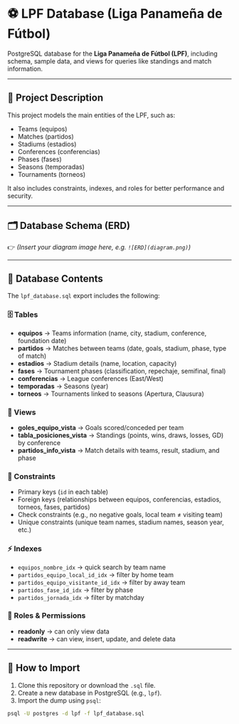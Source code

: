 # ⚽ LPF Database (Liga Panameña de Fútbol)

PostgreSQL database for the **Liga Panameña de Fútbol (LPF)**, including schema, sample data, and views for queries like standings and match information.

---

## 📌 Project Description
This project models the main entities of the LPF, such as:
- Teams (equipos)
- Matches (partidos)
- Stadiums (estadios)
- Conferences (conferencias)
- Phases (fases)
- Seasons (temporadas)
- Tournaments (torneos)

It also includes constraints, indexes, and roles for better performance and security.

---

## 🗂️ Database Schema (ERD)
👉 *(Insert your diagram image here, e.g. `![ERD](diagram.png)`)*

---

## 📂 Database Contents

The `lpf_database.sql` export includes the following:

### 🗄️ Tables
- **equipos** → Teams information (name, city, stadium, conference, foundation date)  
- **partidos** → Matches between teams (date, goals, stadium, phase, type of match)  
- **estadios** → Stadium details (name, location, capacity)  
- **fases** → Tournament phases (classification, repechaje, semifinal, final)  
- **conferencias** → League conferences (East/West)  
- **temporadas** → Seasons (year)  
- **torneos** → Tournaments linked to seasons (Apertura, Clausura)  

### 👀 Views
- **goles_equipo_vista** → Goals scored/conceded per team  
- **tabla_posiciones_vista** → Standings (points, wins, draws, losses, GD) by conference  
- **partidos_info_vista** → Match details with teams, result, stadium, and phase  

### 🔐 Constraints
- Primary keys (`id` in each table)  
- Foreign keys (relationships between equipos, conferencias, estadios, torneos, fases, partidos)  
- Check constraints (e.g., no negative goals, local team ≠ visiting team)  
- Unique constraints (unique team names, stadium names, season year, etc.)  

### ⚡ Indexes
- `equipos_nombre_idx` → quick search by team name  
- `partidos_equipo_local_id_idx` → filter by home team  
- `partidos_equipo_visitante_id_idx` → filter by away team  
- `partidos_fase_id_idx` → filter by phase  
- `partidos_jornada_idx` → filter by matchday  

### 👥 Roles & Permissions
- **readonly** → can only view data  
- **readwrite** → can view, insert, update, and delete data  

---

## 🚀 How to Import

1. Clone this repository or download the `.sql` file.  
2. Create a new database in PostgreSQL (e.g., `lpf`).  
3. Import the dump using `psql`:  

```bash
psql -U postgres -d lpf -f lpf_database.sql

